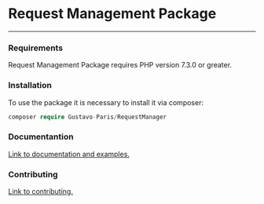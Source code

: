 # Request Management Package

<hr>

### Requirements
Request Management Package requires PHP version 7.3.0 or greater.

### Installation

To use the package it is necessary to install it via composer:
```php
composer require Gustavo-Paris/RequestManager
```

### Documentantion

[Link to documentation and examples.](https://github.com/Gustavo-Paris/RequestManager/blob/master/docs/README.md)

### Contributing

[Link to contributing.](https://github.com/Gustavo-Paris/RequestManager/blob/master/docs/CONTRIBUTING.md)

